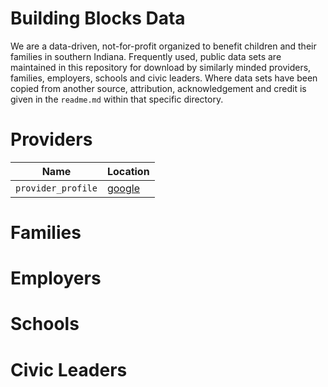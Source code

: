 
# Building Blocks Data

We are a data-driven, not-for-profit organized to benefit children and their families in southern Indiana. Frequently used, public data sets are maintained in this repository for download by similarly minded providers, families, employers, schools and civic leaders. Where data sets have been copied from another source, attribution, acknowledgement and credit is given in the `readme.md` within that specific directory.

# Providers

Name | Location
---|---------
`provider_profile` | [google](https://google.com)

# Families

# Employers

# Schools

# Civic Leaders


